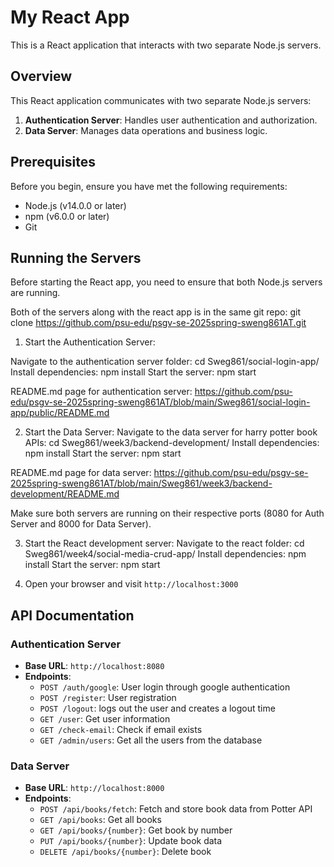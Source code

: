 # My React App
This is a React application that interacts with two separate Node.js servers.

## Overview
This React application communicates with two separate Node.js servers:

1. **Authentication Server**: Handles user authentication and authorization.
2. **Data Server**: Manages data operations and business logic.

## Prerequisites
Before you begin, ensure you have met the following requirements:

- Node.js (v14.0.0 or later)
- npm (v6.0.0 or later)
- Git

## Running the Servers
Before starting the React app, you need to ensure that both Node.js servers are running.

Both of the servers along with the react app is in the same git repo:
git clone https://github.com/psu-edu/psgv-se-2025spring-sweng861AT.git

1. Start the Authentication Server:

Navigate to the authentication server folder: cd Sweg861/social-login-app/
Install dependencies: npm install
Start the server: npm start

README.md page for authentication server: https://github.com/psu-edu/psgv-se-2025spring-sweng861AT/blob/main/Sweg861/social-login-app/public/README.md

2. Start the Data Server:
Navigate to the data server for harry potter book APIs: cd Sweg861/week3/backend-development/
Install dependencies: npm install
Start the server: npm start

README.md page for data server: https://github.com/psu-edu/psgv-se-2025spring-sweng861AT/blob/main/Sweg861/week3/backend-development/README.md

Make sure both servers are running on their respective ports (8080 for Auth Server and 8000 for Data Server).

3. Start the React development server:
Navigate to the react folder: cd Sweg861/week4/social-media-crud-app/
Install dependencies: npm install
Start the server: npm start

4. Open your browser and visit `http://localhost:3000`

## API Documentation
### Authentication Server

- **Base URL**: `http://localhost:8080`
- **Endpoints**:
    - `POST /auth/google`: User login through google authentication
    - `POST /register`: User registration
    - `POST /logout`: logs out the user and creates a logout time
    - `GET /user`: Get user information
    - `GET /check-email`: Check if email exists
    - `GET /admin/users`: Get all the users from the database

### Data Server

- **Base URL**: `http://localhost:8000`
- **Endpoints**:
    - `POST /api/books/fetch`: Fetch and store book data from Potter API
    - `GET /api/books`: Get all books
    - `GET /api/books/{number}`: Get book by number
    - `PUT /api/books/{number}`: Update book data
    - `DELETE /api/books/{number}`: Delete book